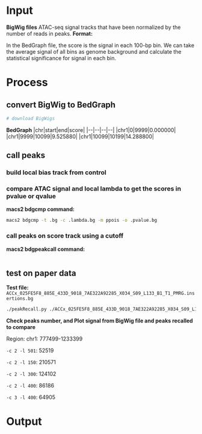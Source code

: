 
# Input
**BigWig files**
ATAC-seq signal tracks that have been normalized by the number of reads in peaks. 
**Format:**

In the BedGraph file, the score is the signal in each 100-bp bin. We can take the average signal of all bins as genome background and calculate the statistical significance for signal in each bin.

# Process
## convert BigWig to BedGraph
```bash
# download BigWigs
```
**BedGraph**
|chr|start|end|score|
|--|--|--|--|
|chr1|0|9999|0.000000|
|chr1|9999|10099|9.525880|
|chr1|10099|10199|14.288800|
## call peaks
### build local bias track from control
### compare ATAC signal and local lambda to get the scores in pvalue or qvalue
**macs2 bdgcmp command:**
```bash
macs2 bdgcmp -t .bg -c .lambda.bg -m ppois -o .pvalue.bg
```
### call peaks on score track using a cutoff
**macs2 bdgpeakcall command:**
```bash

```
## test on paper data
**Test file:** `ACCx_025FE5F8_885E_433D_9018_7AE322A92285_X034_S09_L133_B1_T1_PMRG.insertions.bg`
```bash
./peakRecall.py ./ACCx_025FE5F8_885E_433D_9018_7AE322A92285_X034_S09_L133_B1_T1_PMRG.insertions.bg
```
**Check peaks number, and Plot signal from BigWig file and peaks recalled to compare**

Region: chr1: 777499-1233399

`-c 2 -l 501`: 52519 


`-c 2 -l 150`: 210571

`-c 2 -l 300`: 124102

`-c 2 -l 400`: 86186


`-c 3 -l 400`: 64905 
# Output
<!--stackedit_data:
eyJoaXN0b3J5IjpbMTYxODg4NTI5NSwtMTg0OTYyMjAxMSwtMT
g5OTE4OTQ3NiwtOTg0OTY4MTQyXX0=
-->